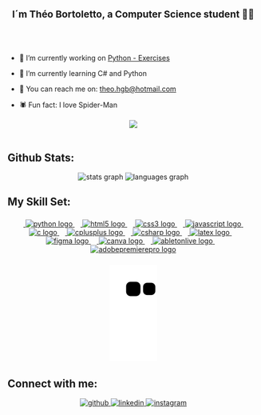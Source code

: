 ### <div align="center"><h3>I´m Théo Bortoletto, a Computer Science student 👨‍💻</h3>
</div>  
  
  <br></br>

- 🔭 I’m currently working on [Python - Exercises](https://github.com/TheoBortoletto/Python-Exercices.git)  
  

- 🌱 I’m currently learning C# and Python  
  

- 📖 You can reach me on: theo.hgb@hotmail.com  
  

- 🕷 Fun fact: I love Spider-Man  

<div align="center">
<img src="https://komarev.com/ghpvc/?username=TheoBortoletto&&style=flat-square" align="center" />
</div>  

<br/>  

<table><tr>

## Github Stats:

<div align="center">
  <img src="https://github-readme-stats.vercel.app/api?username=TheoBortoletto&hide_title=false&hide_rank=false&show_icons=true&include_all_commits=&count_private=true&disable_animations=false&theme=ocean_dark&locale=en&hide_border=false" height="170" alt="stats graph"  />
  <img src="https://github-readme-stats.vercel.app/api/top-langs?username=TheoBortoletto&locale=en&hide_title=false&layout=compact&card_width=320&langs_count=8&theme=ocean_dark&hide_border=false" height="170" alt="languages graph"  />
</div>

</div>
  
## My Skill Set:  

###

<div align="center">

  <a href="https://www.python.org/">
  <img width="12" />
  <img src="https://skillicons.dev/icons?i=py" height="40" alt="python logo"  />
  </a>

  <a href="https://html5.org/">
  <img width="12" />
  <img src="https://skillicons.dev/icons?i=html" height="40" alt="html5 logo"  />
  </a>

  <a href="https://www.css3.com/">
  <img width="12" />
  <img src="https://skillicons.dev/icons?i=css" height="40" alt="css3 logo"  />
  </a>

  <a href="https://www.javascript.com/">
  <img width="12" />
  <img src="https://skillicons.dev/icons?i=js" height="40" alt="javascript logo"  />
  </a>

  <a href="https://www.learn-c.org/">
  <img width="12" />
  <img src="https://skillicons.dev/icons?i=c" height="40" alt="c logo"  />
  <a>

  <a href="https://cplusplus.com/">
  <img width="12" />
  <img src="https://skillicons.dev/icons?i=cpp" height="40" alt="cplusplus logo"  />
  </a>

  <a href="https://learn.microsoft.com/pt-br/dotnet/csharp/">
  <img width="12" />
  <img src="https://skillicons.dev/icons?i=cs" height="40" alt="csharp logo"  />
  </a>

  <a href="https://www.latex-project.org/">
  <img width="12" />
  <img src="https://cdn.simpleicons.org/latex/008080" height="40" alt="latex logo"  />
  </a>

  <a href="https://www.figma.com/">
  <img width="12" />
  <img src="https://skillicons.dev/icons?i=figma" height="40" alt="figma logo"  />
  </a>

  <a href="https://www.canva.com/">
  <img width="12" />
  <img src="https://cdn.simpleicons.org/canva/00C4CC" height="40" alt="canva logo"  />
  </a>

  <a href="https://www.ableton.com/">
  <img width="12" />
  <img src="https://skillicons.dev/icons?i=ableton" height="40" alt="abletonlive logo"  />
  </a>

  <a href="https://www.adobe.com/products/premiere.html">
  <img width="12" />
  <img src="https://skillicons.dev/icons?i=pr" height="40" alt="adobepremierepro logo"  />
  </a>
  
</div>

### 
   
<div align="center"> 
  
   ![Snake animation](https://github.com/theobortoletto/theobortoletto/blob/output/github-contribution-grid-snake.svg) 
   
 </div>
   
## Connect with me: 
<div align="center">
<a href="https://github.com/TheoBortoletto" target="_blank">
<img src=https://img.shields.io/badge/github-%2324292e.svg?&style=for-the-badge&logo=github&logoColor=white alt=github style="margin-bottom: 5px;" />
</a>
<a href="https://linkedin.com/in/https://www.linkedin.com/in/th%C3%A9o-bortoletto-862928250/" target="_blank">
<img src=https://img.shields.io/badge/linkedin-%231E77B5.svg?&style=for-the-badge&logo=linkedin&logoColor=white alt=linkedin style="margin-bottom: 5px;" />
</a>
<a href="https://instagram.com/ghetti.wav" target="_blank">
<img src=https://img.shields.io/badge/instagram-%23000000.svg?&style=for-the-badge&logo=instagram&logoColor=purple alt=instagram style="margin-bottom: 5px;" />
</a>  
</div>  
   
###
